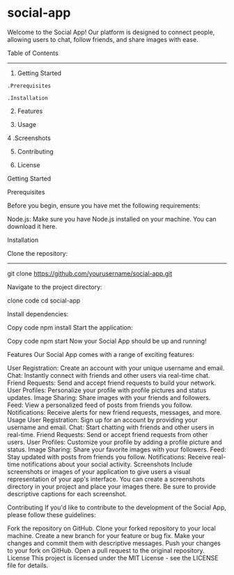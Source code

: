 # social-app
Welcome to the Social App! Our platform is designed to connect people, allowing users to chat, follow friends, and share images with ease.

Table of Contents
***
  1. Getting Started

    .Prerequisites

    .Installation

  2. Features
     
  3. Usage
     
  4 .Screenshots
  
  5. Contributing
     
  6. License

     
Getting Started

Prerequisites

Before you begin, ensure you have met the following requirements:

Node.js: Make sure you have Node.js installed on your machine. You can download it here.

Installation

Clone the repository:

---

git clone https://github.com/yourusername/social-app.git

Navigate to the project directory:


clone code
cd social-app

Install dependencies:


Copy code
npm install
Start the application:


Copy code
npm start
Now your Social App should be up and running!

Features
Our Social App comes with a range of exciting features:

User Registration: Create an account with your unique username and email.
Chat: Instantly connect with friends and other users via real-time chat.
Friend Requests: Send and accept friend requests to build your network.
User Profiles: Personalize your profile with profile pictures and status updates.
Image Sharing: Share images with your friends and followers.
Feed: View a personalized feed of posts from friends you follow.
Notifications: Receive alerts for new friend requests, messages, and more.
Usage
User Registration: Sign up for an account by providing your username and email.
Chat: Start chatting with friends and other users in real-time.
Friend Requests: Send or accept friend requests from other users.
User Profiles: Customize your profile by adding a profile picture and status.
Image Sharing: Share your favorite images with your followers.
Feed: Stay updated with posts from friends you follow.
Notifications: Receive real-time notifications about your social activity.
Screenshots
Include screenshots or images of your application to give users a visual representation of your app's interface. You can create a screenshots directory in your project and place your images there. Be sure to provide descriptive captions for each screenshot.

Contributing
If you'd like to contribute to the development of the Social App, please follow these guidelines:

Fork the repository on GitHub.
Clone your forked repository to your local machine.
Create a new branch for your feature or bug fix.
Make your changes and commit them with descriptive messages.
Push your changes to your fork on GitHub.
Open a pull request to the original repository.
License
This project is licensed under the MIT License - see the LICENSE file for details.
